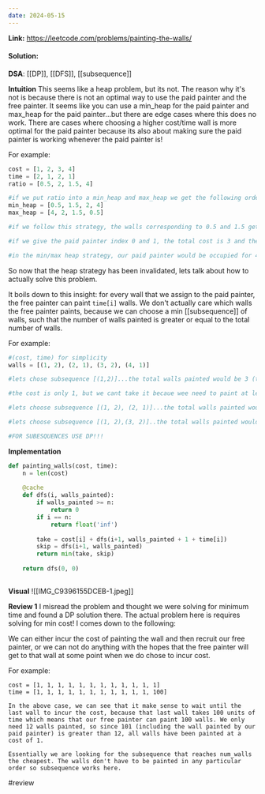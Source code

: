 ```yaml
---
date: 2024-05-15
---
```

**Link:** https://leetcode.com/problems/painting-the-walls/
#### Solution:

**DSA**: [[DP]], [[DFS]], [[subsequence]]

**Intuition**
This seems like a heap problem, but its not. The reason why it's not is because there is not an optimal way to use the paid painter and the free painter. It seems like you can use a min_heap for the paid painter and max_heap for the paid painter...but there are edge cases where this does no work. There are cases where choosing a higher cost/time wall is more optimal for the paid painter because its also about making sure the paid painter is working whenever the paid painter is!

For example:
```python
cost = [1, 2, 3, 4]
time = [2, 1, 2, 1]
ratio = [0.5, 2, 1.5, 4]

#if we put ratio into a min_heap and max_heap we get the following order
min_heap = [0.5, 1.5, 2, 4]
max_heap = [4, 2, 1.5, 0.5]

#if we follow this strategy, the walls corresponding to 0.5 and 1.5 get painted by the paid painter which would cost 4. But the real min cost is 3! How?

#if we give the paid painter index 0 and 1, the total cost is 3 and the duration is 3 days, which means that the paid painter can paint index 2 and 3 in that time (needs only 2 days for that)!

#in the min/max heap strategy, our paid painter would be occupied for 4 days, and while that has a more favorable cost/time ratio, the total cost at the end would be greater because we only had to work for 2 days in order to activate the paid painter to finish the rest of the walls!
```

So now that the heap strategy has been invalidated, lets talk about how to actually solve this problem.

It boils down to this insight: for every wall that we assign to the paid painter, the free painter can paint `time[i]` walls. We don't actually care which walls the free painter paints, because we can choose a min [[subsequence]] of walls, such that the number of walls painted is greater or equal to the total number of walls. 

For example:
```python
#(cost, time) for simplicity
walls = [(1, 2), (2, 1), (3, 2), (4, 1)]

#lets chose subsequence [(1,2)]...the total walls painted would be 3 (the free painter can paint 1 wall for each unit of time (2 in this case), and the paid painter paints that single wall (1))

#the cost is only 1, but we cant take it becaue wee need to paint at least 4 walls, but we can only paint 3.

#lets choose subsequence [(1, 2), (2, 1)]...the total walls painted would be 5, so its possible to complete the job, and the total cost is 3.

#lets choose subsequence [(1, 2),(3, 2)]..the total walls painted would be 6, which completes the job but the cost is 4 which is greater than the previous subsequence and less optimal.

#FOR SUBESQUENCES USE DP!!!
```

**Implementation**
```python
def painting_walls(cost, time):
	n = len(cost)
	
	@cache
	def dfs(i, walls_painted):
		if walls_painted >= n:
			return 0
		if i == n:
			return float('inf')
			
		take = cost[i] + dfs(i+1, walls_painted + 1 + time[i])
		skip = dfs(i+1, walls_painted)
		return min(take, skip)
		
	return dfs(0, 0)
			
```

**Visual** 
![[IMG_C9396155DCEB-1.jpeg]]

**Review 1**
I misread the problem and thought we were solving for minimum time and found a DP solution there. The actual problem here is requires solving for min cost! I comes down to the following:

We can either incur the cost of painting the wall and then recruit our free painter, or we can not do anything with the hopes that the free painter will get to that wall at some point when we do chose to incur cost. 

For example:
```
cost = [1, 1, 1, 1, 1, 1, 1, 1, 1, 1, 1, 1]
time = [1, 1, 1, 1, 1, 1, 1, 1, 1, 1, 1, 100]

In the above case, we can see that it make sense to wait until the last wall to incur the cost, because that last wall takes 100 units of time which means that our free painter can paint 100 walls. We only need 12 walls painted, so since 101 (including the wall painted by our paid painter) is greater than 12, all walls have been painted at a cost of 1. 

Essentially we are looking for the subsequence that reaches num_walls the cheapest. The walls don't have to be painted in any particular order so subsequence works here. 
```

#review 


